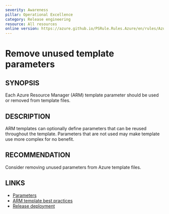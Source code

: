 ```yaml
---
severity: Awareness
pillar: Operational Excellence
category: Release engineering
resource: All resources
online version: https://azure.github.io/PSRule.Rules.Azure/en/rules/Azure.Template.UseParameters/
---
```


# Remove unused template parameters

## SYNOPSIS

Each Azure Resource Manager (ARM) template parameter should be used or removed from template files.

## DESCRIPTION

ARM templates can optionally define parameters that can be reused throughout the template.
Parameters that are not used may make template use more complex for no benefit.

## RECOMMENDATION

Consider removing unused parameters from Azure template files.

## LINKS

- [Parameters](https://learn.microsoft.com/azure/azure-resource-manager/templates/template-syntax#parameters)
- [ARM template best practices](https://learn.microsoft.com/azure/azure-resource-manager/templates/template-best-practices#general-recommendations-for-parameters)
- [Release deployment](https://learn.microsoft.com/azure/architecture/framework/devops/release-engineering-cd#automation)
